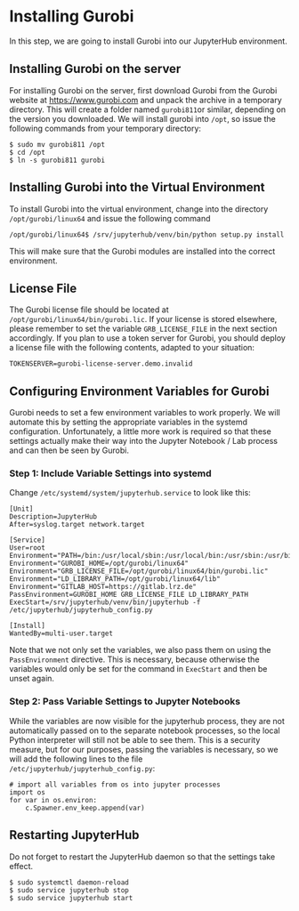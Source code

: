 # Installing Gurobi

In this step, we are going to install Gurobi into our JupyterHub
environment. 

## Installing Gurobi on the server
For installing Gurobi on the server, first download Gurobi from the
Gurobi website at https://www.gurobi.com and unpack the archive in a
temporary directory. This will create a folder named ```gurobi811```or
similar, depending on the version you downloaded. We will install
gurobi into ```/opt```, so issue the following commands from your
temporary directory:

```
$ sudo mv gurobi811 /opt
$ cd /opt
$ ln -s gurobi811 gurobi
```

## Installing Gurobi into the Virtual Environment
To install Gurobi into the virtual environment, change into the
directory ```/opt/gurobi/linux64``` and issue the following command

```
/opt/gurobi/linux64$ /srv/jupyterhub/venv/bin/python setup.py install
```
This will make sure that the Gurobi modules are installed into the
correct environment.

## License File
The Gurobi license file should be located at ```/opt/gurobi/linux64/bin/gurobi.lic```. If your license is stored elsewhere, please remember to set the variable ```GRB_LICENSE_FILE``` in the next section accordingly. If you plan to use a token server for Gurobi, you should deploy a license file with the following contents, adapted to your situation:

```
TOKENSERVER=gurobi-license-server.demo.invalid
```

## Configuring Environment Variables for Gurobi
Gurobi needs to set a few environment variables to work properly. We
will automate this by setting the appropriate variables in the
systemd configuration. Unfortunately, a little more work is required
so that these settings actually make their way into the Jupyter
Notebook / Lab process and can then be seen by Gurobi.

### Step 1: Include Variable Settings into systemd
Change ```/etc/systemd/system/jupyterhub.service``` to look like this:

```
[Unit]
Description=JupyterHub
After=syslog.target network.target

[Service]
User=root
Environment="PATH=/bin:/usr/local/sbin:/usr/local/bin:/usr/sbin:/usr/bin:/srv/jupyterhub/venv/bin/:/opt/gurobi/linux64/bin"
Environment="GUROBI_HOME=/opt/gurobi/linux64"
Environment="GRB_LICENSE_FILE=/opt/gurobi/linux64/bin/gurobi.lic"
Environment="LD_LIBRARY_PATH=/opt/gurobi/linux64/lib"
Environment="GITLAB_HOST=https://gitlab.lrz.de"
PassEnvironment=GUROBI_HOME GRB_LICENSE_FILE LD_LIBRARY_PATH
ExecStart=/srv/jupyterhub/venv/bin/jupyterhub -f /etc/jupyterhub/jupyterhub_config.py

[Install]
WantedBy=multi-user.target
```

Note that we not only set the variables, we also pass them on using
the ```PassEnvironment``` directive. This is necessary, because
otherwise the variables would only be set for the command in
```ExecStart``` and then be unset again.
    
### Step 2: Pass Variable Settings to Jupyter Notebooks
While the variables are now visible for the jupyterhub process, they
are not automatically passed on to the separate notebook processes, so
the local Python interpreter will still not be able to see them. This
is a security measure, but for our purposes, passing the variables is
necessary, so we will add the following lines to the file ```/etc/jupyterhub/jupyterhub_config.py```:

```
# import all variables from os into jupyter processes
import os
for var in os.environ:
    c.Spawner.env_keep.append(var)
```

## Restarting JupyterHub
Do not forget to restart the JupyterHub daemon so that the settings
take effect. 

```
$ sudo systemctl daemon-reload
$ sudo service jupyterhub stop
$ sudo service jupyterhub start
```
